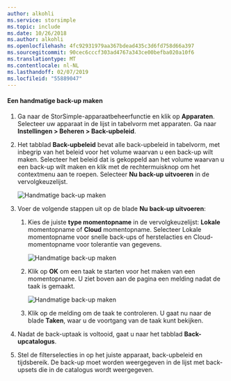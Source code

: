 ```yaml
---
author: alkohli
ms.service: storsimple
ms.topic: include
ms.date: 10/26/2018
ms.author: alkohli
ms.openlocfilehash: 4fc92931979aa367bdead435c3d6fd758d66a397
ms.sourcegitcommit: 90cec6cccf303ad4767a343ce00befba020a10f6
ms.translationtype: MT
ms.contentlocale: nl-NL
ms.lasthandoff: 02/07/2019
ms.locfileid: "55889047"
---
```

#### <a name="to-create-a-manual-backup"></a>Een handmatige back-up maken

1. Ga naar de StorSimple-apparaatbeheerfunctie en klik op **Apparaten**. Selecteer uw apparaat in de lijst in tabelvorm met apparaten. Ga naar **Instellingen > Beheren > Back-upbeleid**.

2. Het tabblad **Back-upbeleid** bevat alle back-upbeleid in tabelvorm, met inbegrip van het beleid voor het volume waarvan u een back-up wilt maken. Selecteer het beleid dat is gekoppeld aan het volume waarvan u een back-up wilt maken en klik met de rechtermuisknop om het contextmenu aan te roepen. Selecteer **Nu back-up uitvoeren** in de vervolgkeuzelijst.

    ![Handmatige back-up maken](./media/storsimple-8000-create-manual-backup/createmanualbu1.png)

3. Voer de volgende stappen uit op de blade **Nu back-up uitvoeren**:

    1. Kies de juiste **type momentopname** in de vervolgkeuzelijst: **Lokale** momentopname of **Cloud** momentopname. Selecteer Lokale momentopname voor snelle back-ups of herstelacties en Cloud-momentopname voor tolerantie van gegevens.

        ![Handmatige back-up maken](./media/storsimple-8000-create-manual-backup/createmanualbu2.png)

    2. Klik op **OK** om een taak te starten voor het maken van een momentopname. U ziet boven aan de pagina een melding nadat de taak is gemaakt.

        ![Handmatige back-up maken](./media/storsimple-8000-create-manual-backup/createmanualbu4.png)

    3. Klik op de melding om de taak te controleren. U gaat nu naar de blade **Taken**, waar u de voortgang van de taak kunt bekijken.


5. Nadat de back-uptaak is voltooid, gaat u naar het tabblad **Back-upcatalogus**.

6. Stel de filterselecties in op het juiste apparaat, back-upbeleid en tijdsbereik. De back-up moet worden weergegeven in de lijst met back-upsets die in de catalogus wordt weergegeven.

